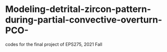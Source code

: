 # Modeling-detrital-zircon-pattern-during-partial-convective-overturn-PCO-
codes for the final project of EPS275, 2021 Fall
